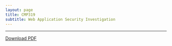 ```yaml
---
layout: page
title: CMP319
subtitle: Web Application Security Investigation
---
```


---

<a href="/assets/pdfs/Hacking_2_report.pdf" download>Download PDF </a>

<object data="/assets/pdfs/Hacking_2_report.pdf" type="application/pdf" typemustmatch style="height: 750px; width: 100%;">
</object>